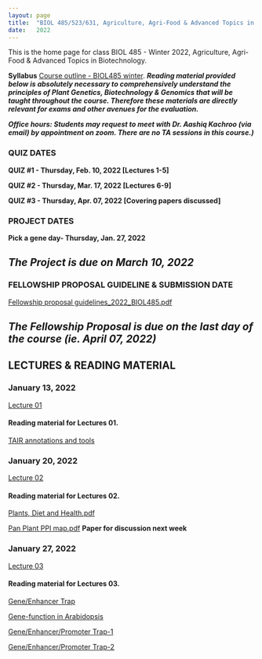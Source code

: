 ```yaml
---
layout: page
title:  "BIOL 485/523/631, Agriculture, Agri-Food & Advanced Topics in Biotechnology, Winter 2022"
date:   2022
---
```

This is the home page for class BIOL 485 - Winter 2022, Agriculture, Agri-Food & Advanced Topics in Biotechnology.

**Syllabus**
[Course outline - BIOL485 winter](https://github.com/kachroolab/kachroolab/files/7862901/BIOL485-523.course.outline_Winter2022.pdf). 
**_Reading material provided below is absolutely necessary to comprehensively understand the principles of Plant Genetics, Biotechnology & Genomics that will be taught throughout the course. Therefore these materials are directly relevant for exams and other avenues for the evaluation._** 

**_Office hours: Students may request to meet with Dr. Aashiq Kachroo (via email) by appointment on zoom. There are no TA sessions in this course.)_**

### **QUIZ DATES**

**QUIZ #1 - Thursday, Feb. 10, 2022 [Lectures 1-5]** 

**QUIZ #2 - Thursday, Mar. 17, 2022 [Lectures 6-9]** 

**QUIZ #3 - Thursday, Apr. 07, 2022 [Covering papers discussed]** 

### **PROJECT DATES**

**Pick a gene day- Thursday, Jan. 27, 2022** 

## **_The Project is due on March 10, 2022_**

### **FELLOWSHIP PROPOSAL GUIDELINE & SUBMISSION DATE**

[Fellowship proposal guidelines_2022_BIOL485.pdf](https://github.com/kachroolab/kachroolab/files/5809462/Fellowship.proposal.guidelines.pdf)

## **_The Fellowship Proposal is due on the last day of the course (ie. April 07, 2022)_**

## **LECTURES & READING MATERIAL**

### **January 13, 2022**

[Lecture 01](https://github.com/kachroolab/kachroolab/files/7863040/Week1_01132022.pdf) 

#### Reading material for Lectures 01.

[TAIR annotations and tools](https://github.com/kachroolab/kachroolab/files/4072467/TAIR.pdf)

### **January 20, 2022**

[Lecture 02](https://github.com/kachroolab/kachroolab/files/7905786/Week2_01202022.pdf) 

#### Reading material for Lectures 02.

[Plants, Diet and Health.pdf](https://github.com/kachroolab/kachroolab/files/4104744/Plants.Diet.and.Health.pdf)

[Pan Plant PPI map.pdf](https://github.com/kachroolab/kachroolab/files/4104743/Pan.Plant.PPI.map.pdf) **Paper for discussion next week**


### **January 27, 2022**

[Lecture 03](https://github.com/kachroolab/kachroolab/files/7952862/Week3_01272022.pdf)

#### Reading material for Lectures 03.

[Gene/Enhancer Trap](https://haseloff.plantsci.cam.ac.uk/tools/gal4system/page138.html)

[Gene-function in Arabidopsis](https://github.com/kachroolab/kachroolab/files/4166942/Plant.gene-Function.approaches.pdf)

[Gene/Enhancer/Promoter Trap-1](https://www.ncbi.nlm.nih.gov/pmc/articles/PMC149045/)

[Gene/Enhancer/Promoter Trap-2](https://github.com/kachroolab/kachroolab/files/7996986/Enhancer_Gene_trap.pdf)






